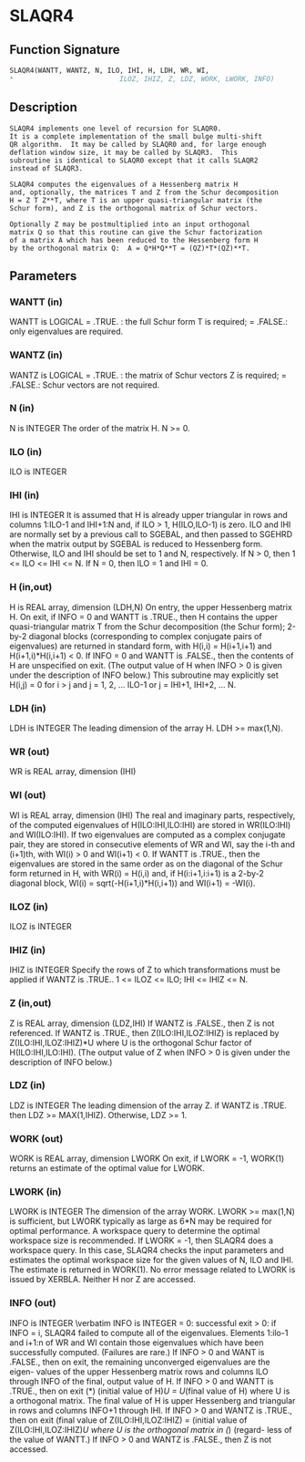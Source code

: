 # SLAQR4

## Function Signature

```fortran
SLAQR4(WANTT, WANTZ, N, ILO, IHI, H, LDH, WR, WI,
*                          ILOZ, IHIZ, Z, LDZ, WORK, LWORK, INFO)
```

## Description


    SLAQR4 implements one level of recursion for SLAQR0.
    It is a complete implementation of the small bulge multi-shift
    QR algorithm.  It may be called by SLAQR0 and, for large enough
    deflation window size, it may be called by SLAQR3.  This
    subroutine is identical to SLAQR0 except that it calls SLAQR2
    instead of SLAQR3.

    SLAQR4 computes the eigenvalues of a Hessenberg matrix H
    and, optionally, the matrices T and Z from the Schur decomposition
    H = Z T Z**T, where T is an upper quasi-triangular matrix (the
    Schur form), and Z is the orthogonal matrix of Schur vectors.

    Optionally Z may be postmultiplied into an input orthogonal
    matrix Q so that this routine can give the Schur factorization
    of a matrix A which has been reduced to the Hessenberg form H
    by the orthogonal matrix Q:  A = Q*H*Q**T = (QZ)*T*(QZ)**T.

## Parameters

### WANTT (in)

WANTT is LOGICAL = .TRUE. : the full Schur form T is required; = .FALSE.: only eigenvalues are required.

### WANTZ (in)

WANTZ is LOGICAL = .TRUE. : the matrix of Schur vectors Z is required; = .FALSE.: Schur vectors are not required.

### N (in)

N is INTEGER The order of the matrix H. N >= 0.

### ILO (in)

ILO is INTEGER

### IHI (in)

IHI is INTEGER It is assumed that H is already upper triangular in rows and columns 1:ILO-1 and IHI+1:N and, if ILO > 1, H(ILO,ILO-1) is zero. ILO and IHI are normally set by a previous call to SGEBAL, and then passed to SGEHRD when the matrix output by SGEBAL is reduced to Hessenberg form. Otherwise, ILO and IHI should be set to 1 and N, respectively. If N > 0, then 1 <= ILO <= IHI <= N. If N = 0, then ILO = 1 and IHI = 0.

### H (in,out)

H is REAL array, dimension (LDH,N) On entry, the upper Hessenberg matrix H. On exit, if INFO = 0 and WANTT is .TRUE., then H contains the upper quasi-triangular matrix T from the Schur decomposition (the Schur form); 2-by-2 diagonal blocks (corresponding to complex conjugate pairs of eigenvalues) are returned in standard form, with H(i,i) = H(i+1,i+1) and H(i+1,i)*H(i,i+1) < 0. If INFO = 0 and WANTT is .FALSE., then the contents of H are unspecified on exit. (The output value of H when INFO > 0 is given under the description of INFO below.) This subroutine may explicitly set H(i,j) = 0 for i > j and j = 1, 2, ... ILO-1 or j = IHI+1, IHI+2, ... N.

### LDH (in)

LDH is INTEGER The leading dimension of the array H. LDH >= max(1,N).

### WR (out)

WR is REAL array, dimension (IHI)

### WI (out)

WI is REAL array, dimension (IHI) The real and imaginary parts, respectively, of the computed eigenvalues of H(ILO:IHI,ILO:IHI) are stored in WR(ILO:IHI) and WI(ILO:IHI). If two eigenvalues are computed as a complex conjugate pair, they are stored in consecutive elements of WR and WI, say the i-th and (i+1)th, with WI(i) > 0 and WI(i+1) < 0. If WANTT is .TRUE., then the eigenvalues are stored in the same order as on the diagonal of the Schur form returned in H, with WR(i) = H(i,i) and, if H(i:i+1,i:i+1) is a 2-by-2 diagonal block, WI(i) = sqrt(-H(i+1,i)*H(i,i+1)) and WI(i+1) = -WI(i).

### ILOZ (in)

ILOZ is INTEGER

### IHIZ (in)

IHIZ is INTEGER Specify the rows of Z to which transformations must be applied if WANTZ is .TRUE.. 1 <= ILOZ <= ILO; IHI <= IHIZ <= N.

### Z (in,out)

Z is REAL array, dimension (LDZ,IHI) If WANTZ is .FALSE., then Z is not referenced. If WANTZ is .TRUE., then Z(ILO:IHI,ILOZ:IHIZ) is replaced by Z(ILO:IHI,ILOZ:IHIZ)*U where U is the orthogonal Schur factor of H(ILO:IHI,ILO:IHI). (The output value of Z when INFO > 0 is given under the description of INFO below.)

### LDZ (in)

LDZ is INTEGER The leading dimension of the array Z. if WANTZ is .TRUE. then LDZ >= MAX(1,IHIZ). Otherwise, LDZ >= 1.

### WORK (out)

WORK is REAL array, dimension LWORK On exit, if LWORK = -1, WORK(1) returns an estimate of the optimal value for LWORK.

### LWORK (in)

LWORK is INTEGER The dimension of the array WORK. LWORK >= max(1,N) is sufficient, but LWORK typically as large as 6*N may be required for optimal performance. A workspace query to determine the optimal workspace size is recommended. If LWORK = -1, then SLAQR4 does a workspace query. In this case, SLAQR4 checks the input parameters and estimates the optimal workspace size for the given values of N, ILO and IHI. The estimate is returned in WORK(1). No error message related to LWORK is issued by XERBLA. Neither H nor Z are accessed.

### INFO (out)

INFO is INTEGER \verbatim INFO is INTEGER = 0: successful exit > 0: if INFO = i, SLAQR4 failed to compute all of the eigenvalues. Elements 1:ilo-1 and i+1:n of WR and WI contain those eigenvalues which have been successfully computed. (Failures are rare.) If INFO > 0 and WANT is .FALSE., then on exit, the remaining unconverged eigenvalues are the eigen- values of the upper Hessenberg matrix rows and columns ILO through INFO of the final, output value of H. If INFO > 0 and WANTT is .TRUE., then on exit (*) (initial value of H)*U = U*(final value of H) where U is a orthogonal matrix. The final value of H is upper Hessenberg and triangular in rows and columns INFO+1 through IHI. If INFO > 0 and WANTZ is .TRUE., then on exit (final value of Z(ILO:IHI,ILOZ:IHIZ) = (initial value of Z(ILO:IHI,ILOZ:IHIZ)*U where U is the orthogonal matrix in (*) (regard- less of the value of WANTT.) If INFO > 0 and WANTZ is .FALSE., then Z is not accessed.

